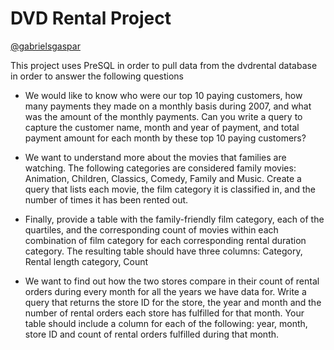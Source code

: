 # DVD Rental Project
[@gabrielsgaspar](https://github.com/gabrielsgaspar)


This project uses PreSQL in order to pull data from the dvdrental database in order to answer the following questions

- We would like to know who were our top 10 paying customers, how many payments they made on a monthly basis during 2007, and what was the amount of the monthly payments. Can you write a query to capture the customer name, month and year of payment, and total payment amount for each month by these top 10 paying customers?

- We want to understand more about the movies that families are watching. The following categories are considered family movies: Animation, Children, Classics, Comedy, Family and Music.
Create a query that lists each movie, the film category it is classified in, and the number of times it has been rented out.

- Finally, provide a table with the family-friendly film category, each of the quartiles, and the corresponding count of movies within each combination of film category for each corresponding rental duration category. The resulting table should have three columns:
Category, Rental length category, Count

- We want to find out how the two stores compare in their count of rental orders during every month for all the years we have data for. Write a query that returns the store ID for the store, the year and month and the number of rental orders each store has fulfilled for that month. Your table should include a column for each of the following: year, month, store ID and count of rental orders fulfilled during that month.
